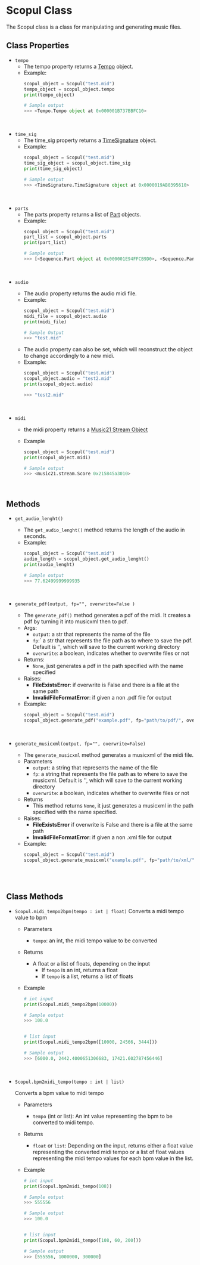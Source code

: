 # Scopul Class
The Scopul class is a class for manipulating and generating music files.


## Class Properties
- `tempo`
  - The tempo property returns a <a href="tempo.md">Tempo</a> object.
  - Example:
    ```python
    scopul_object = Scopul("test.mid")
    tempo_object = scopul_object.tempo
    print(tempo_object)

    # Sample output
    >>> <Tempo.Tempo object at 0x000001B737BBFC10>
    ```
<br>

- `time_sig`
  - The time_sig property returns a <a href="timesig.md">TimeSignature</a> object.
  - Example:
    ```python
    scopul_object = Scopul("test.mid")
    time_sig_object = scopul_object.time_sig
    print(time_sig_object)

    # Sample output
    >>> <TimeSignature.TimeSignature object at 0x0000019AB0395610>
    ```
<br>

- `parts`
  - The parts property returns a list of <a href="part.md">Part</a> objects.
  - Example:
    ```python
    scopul_object = Scopul("test.mid")
    part_list = scopul_object.parts
    print(part_list)

    # Sample output
    >>> [<Sequence.Part object at 0x000001E94FFCB9D0>, <Sequence.Part object at 0x000001E9501EBF50>]
    ```

<br>

- `audio`
  - The audio property returns the audio midi file.
  - Example:
    ```python
    scopul_object = Scopul("test.mid")
    midi_file = scopul_object.audio
    print(midi_file)

    # Sample Output
    >>> "test.mid"
    ```
  - The audio property can also be set, which will reconstruct the object to change accordingly to a new midi.
  - Example:
    ```python
    scopul_object = Scopul("test.mid")
    scopul_object.audio = "test2.mid"
    print(scopul_object.audio)

    >>> "test2.mid"
    ```
  
  <br>

- `midi`
  - the midi property returns a [Music21 Stream Object](https://web.mit.edu/music21/doc/usersGuide/usersGuide_06_stream2.html)

  - Example
    ```python
    scopul_object = Scopul("test.mid")
    print(scopul_object.midi)

    # Sample output
    >>> <music21.stream.Score 0x215845a3010>
    ```

<br>

## Methods
- `get_audio_lenght()`
  - The `get_audio_lenght()` method returns the length of the audio in seconds.
  - Example:
    ```python
    scopul_object = Scopul("test.mid")
    audio_length = scopul_object.get_audio_lenght()
    print(audio_lenght)

    # Sample output
    >>> 77.62499999999935
    ```
  
  <br>

- `generate_pdf(output, fp="", overwrite=False )`
  - The `generate_pdf()` method generates a pdf of the midi. It creates a pdf by turning it into musicxml then to pdf.
  - Args:
    - `output`: a str that represents the name of the file
    - `fp`:` a str that represents the file path as to where to save the pdf. Default is '', which will save to the current working directory
    - `overwrite`: a boolean, indicates whether to overwrite files or not
  - Returns:
    - `None`, just generates a pdf in the path specified with the name specified
  - Raises:
    - **FileExistsError**: if overwrite is False and there is a file at the same path
    - **InvalidFileFormatError**: if given a non .pdf file for output
  - Example:
    ```python
    scopul_object = Scopul("test.mid")
    scopul_object.generate_pdf("example.pdf", fp="path/to/pdf/", overwrite=True)
    ```
  
  <br>
- `generate_musicxml(output, fp="", overwrite=False)`
  - The `generate_musicxml` method generates a musicxml of the midi file.
  - Parameters
    - `output`: a string that represents the name of the file
    - `fp`: a string that represents the file path as to where to save the musicxml. Default is '', which will save to the current working directory
    - `overwrite`: a boolean, indicates whether to overwrite files or not
  - Returns
    - This method returns `None`, it just generates a musicxml in the path specified with the name specified.
  - Raises:
    - **FileExistsError** if overwrite is False and there is a file at the same path
    - **InvalidFileFormatError**: if given a non .xml file for output
  - Example:
    ```python
    scopul_object = Scopul("test.mid")
    scopul_object.generate_musicxml("example.pdf", fp="path/to/xml/", overwrite=True)
    ```
   
<br><br>

## Class Methods 

- `Scopul.midi_tempo2bpm(tempo : int | float)`
  Converts a midi tempo value to bpm


  - Parameters
    - `tempo`: an int, the midi tempo value to be converted


  - Returns
    - A float or a list of floats, depending on the input
      - If `tempo` is an int, returns a float
      - If `tempo` is a list, returns a list of floats


  - Example
    ```python
    # int input
    print(Scopul.midi_tempo2bpm(10000))

    # Sample output
    >>> 100.0


    # list input
    print(Scopul.midi_tempo2bpm([10000, 24566, 3444]))

    # Sample output
    >>> [6000.0, 2442.4000651306683, 17421.602787456446]
    ```

<br>

- `Scopul.bpm2midi_tempo(tempo : int | list)`


  Converts a bpm value to midi tempo


  - Parameters


    - `tempo` (int or list): An int value representing the bpm to be converted to midi tempo.


  - Returns


    - `float` or `list`: Depending on the input, returns either a float value representing the converted midi tempo or a list of float values representing the midi tempo values for each bpm value in the list.


  - Example
    ```python
    # int input
    print(Scopul.bpm2midi_tempo(108))

    # Sample output
    >>> 555556

    # Sample output
    >>> 100.0


    # list input
    print(Scopul.bpm2midi_tempo([108, 60, 200]))

    # Sample output
    >>> [555556, 1000000, 300000]
    ```

